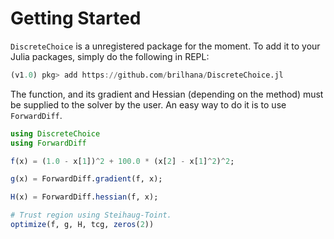 # Getting Started

`DiscreteChoice` is a unregistered package for the moment. To add it to your Julia packages, simply do the following in REPL:

```julia
(v1.0) pkg> add https://github.com/brilhana/DiscreteChoice.jl
```

The function, and its gradient and Hessian (depending on the method) must be supplied to the solver by the user. An easy way to do it is to use `ForwardDiff`.

```julia
using DiscreteChoice
using ForwardDiff

f(x) = (1.0 - x[1])^2 + 100.0 * (x[2] - x[1]^2)^2;

g(x) = ForwardDiff.gradient(f, x);

H(x) = ForwardDiff.hessian(f, x);

# Trust region using Steihaug-Toint.
optimize(f, g, H, tcg, zeros(2))
```
